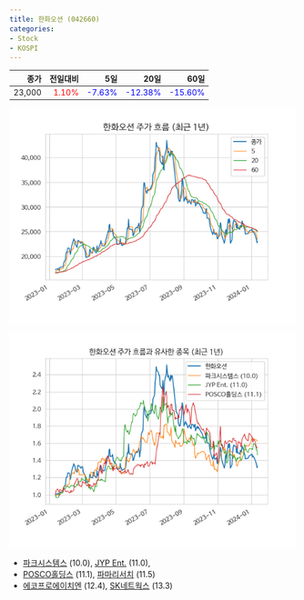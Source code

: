 ```yaml
---
title: 한화오션 (042660)
categories:
- Stock
- KOSPI
---
```


|종가|전일대비|5일|20일|60일|
|---:|-------:|--:|---:|---:|
|23,000|<span style="color: red">1.10%</span>|<span style="color: blue">-7.63%</span>|<span style="color: blue">-12.38%</span>|<span style="color: blue">-15.60%</span>|


<!-- more -->

![042660](/assets/images/stock/042660.png)

![042660](/assets/images/stock/042660_sim.png)

- [파크시스템스](/140860/) (10.0), [JYP Ent.](/035900/) (11.0),
- [POSCO홀딩스](/005490/) (11.1), [파마리서치](/214450/) (11.5)
- [에코프로에이치엔](/383310/) (12.4), [SK네트웍스](/001740/) (13.3)